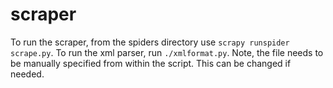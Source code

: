 # scraper

To run the scraper, from the spiders directory use `scrapy runspider scrape.py`.
To run the xml parser, run `./xmlformat.py`. Note, the file needs to be manually specified from within the script. This can be changed if needed.
